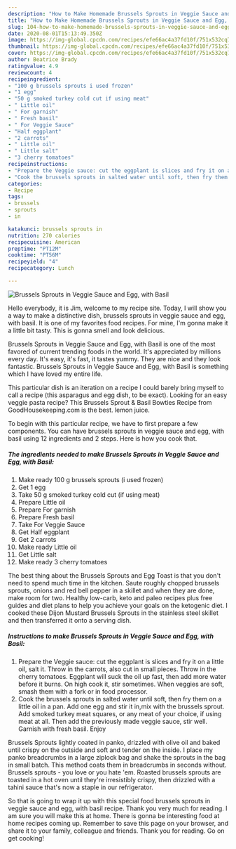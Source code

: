 ```yaml
---
description: "How to Make Homemade Brussels Sprouts in Veggie Sauce and Egg, with Basil"
title: "How to Make Homemade Brussels Sprouts in Veggie Sauce and Egg, with Basil"
slug: 104-how-to-make-homemade-brussels-sprouts-in-veggie-sauce-and-egg-with-basil
date: 2020-08-01T15:13:49.350Z
image: https://img-global.cpcdn.com/recipes/efe66ac4a37fd10f/751x532cq70/brussels-sprouts-in-veggie-sauce-and-egg-with-basil-recipe-main-photo.jpg
thumbnail: https://img-global.cpcdn.com/recipes/efe66ac4a37fd10f/751x532cq70/brussels-sprouts-in-veggie-sauce-and-egg-with-basil-recipe-main-photo.jpg
cover: https://img-global.cpcdn.com/recipes/efe66ac4a37fd10f/751x532cq70/brussels-sprouts-in-veggie-sauce-and-egg-with-basil-recipe-main-photo.jpg
author: Beatrice Brady
ratingvalue: 4.9
reviewcount: 4
recipeingredient:
- "100 g brussels sprouts i used frozen"
- "1 egg"
- "50 g smoked turkey cold cut if using meat"
- " Little oil"
- " For garnish"
- " Fresh basil"
- " For Veggie Sauce"
- "Half eggplant"
- "2 carrots"
- " Little oil"
- " Little salt"
- "3 cherry tomatoes"
recipeinstructions:
- "Prepare the Veggie sauce: cut the eggplant is slices and fry it on a little oil, salt it. Throw in the carrots, also cut in small pieces. Throw in the cherry tomatoes. Eggplant will suck the oil up fast, then add more water before it burns. On high cook it, stir sometimes. When veggies are soft, smash them with a fork or in food processor."
- "Cook the brussels sprouts in salted water until soft, then fry them on a little oil in a pan. Add one egg and stir it in,mix with the brussels sprout. Add smoked turkey meat squares, or any meat of your choice, if using meat at all. Then add the previously made veggie sauce, stir well. Garnish with fresh basil. Enjoy"
categories:
- Recipe
tags:
- brussels
- sprouts
- in

katakunci: brussels sprouts in 
nutrition: 270 calories
recipecuisine: American
preptime: "PT12M"
cooktime: "PT56M"
recipeyield: "4"
recipecategory: Lunch

---
```



![Brussels Sprouts in Veggie Sauce and Egg, with Basil](https://img-global.cpcdn.com/recipes/efe66ac4a37fd10f/751x532cq70/brussels-sprouts-in-veggie-sauce-and-egg-with-basil-recipe-main-photo.jpg)

Hello everybody, it is Jim, welcome to my recipe site. Today, I will show you a way to make a distinctive dish, brussels sprouts in veggie sauce and egg, with basil. It is one of my favorites food recipes. For mine, I'm gonna make it a little bit tasty. This is gonna smell and look delicious.

Brussels Sprouts in Veggie Sauce and Egg, with Basil is one of the most favored of current trending foods in the world. It's appreciated by millions every day. It's easy, it's fast, it tastes yummy. They are nice and they look fantastic. Brussels Sprouts in Veggie Sauce and Egg, with Basil is something which I have loved my entire life.

This particular dish is an iteration on a recipe I could barely bring myself to call a recipe (this asparagus and egg dish, to be exact). Looking for an easy veggie pasta recipe? This Brussels Sprout &amp; Basil Bowties Recipe from GoodHousekeeping.com is the best. lemon juice.


To begin with this particular recipe, we have to first prepare a few components. You can have brussels sprouts in veggie sauce and egg, with basil using 12 ingredients and 2 steps. Here is how you cook that.

<!--inarticleads1-->

##### The ingredients needed to make Brussels Sprouts in Veggie Sauce and Egg, with Basil:

1. Make ready 100 g brussels sprouts (i used frozen)
1. Get 1 egg
1. Take 50 g smoked turkey cold cut (if using meat)
1. Prepare  Little oil
1. Prepare  For garnish
1. Prepare  Fresh basil
1. Take  For Veggie Sauce
1. Get Half eggplant
1. Get 2 carrots
1. Make ready  Little oil
1. Get  Little salt
1. Make ready 3 cherry tomatoes


The best thing about the Brussels Sprouts and Egg Toast is that you don&#39;t need to spend much time in the kitchen. Saute roughly chopped brussels sprouts, onions and red bell pepper in a skillet and when they are done, make room for two. Healthy low-carb, keto and paleo recipes plus free guides and diet plans to help you achieve your goals on the ketogenic diet. I cooked these Dijon Mustard Brussels Sprouts in the stainless steel skillet and then transferred it onto a serving dish. 

<!--inarticleads2-->

##### Instructions to make Brussels Sprouts in Veggie Sauce and Egg, with Basil:

1. Prepare the Veggie sauce: cut the eggplant is slices and fry it on a little oil, salt it. Throw in the carrots, also cut in small pieces. Throw in the cherry tomatoes. Eggplant will suck the oil up fast, then add more water before it burns. On high cook it, stir sometimes. When veggies are soft, smash them with a fork or in food processor.
1. Cook the brussels sprouts in salted water until soft, then fry them on a little oil in a pan. Add one egg and stir it in,mix with the brussels sprout. Add smoked turkey meat squares, or any meat of your choice, if using meat at all. Then add the previously made veggie sauce, stir well. Garnish with fresh basil. Enjoy


Brussels Sprouts lightly coated in panko, drizzled with olive oil and baked until crispy on the outside and soft and tender on the inside. I place my panko breadcrumbs in a large ziplock bag and shake the sprouts in the bag in small batch. This method coats them in breadcrumbs in seconds without. Brussels sprouts - you love or you hate &#39;em. Roasted brussels sprouts are toasted in a hot oven until they&#39;re irresistibly crispy, then drizzled with a tahini sauce that&#39;s now a staple in our refrigerator. 

So that is going to wrap it up with this special food brussels sprouts in veggie sauce and egg, with basil recipe. Thank you very much for reading. I am sure you will make this at home. There is gonna be interesting food at home recipes coming up. Remember to save this page on your browser, and share it to your family, colleague and friends. Thank you for reading. Go on get cooking!
